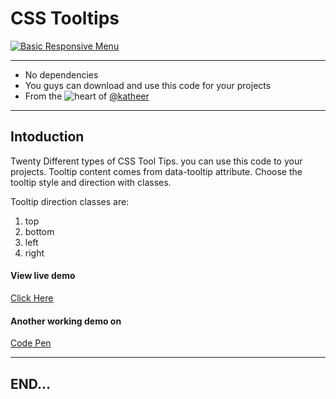 # CSS Tooltips

[![Basic Responsive Menu](http://katheermizal.info/blog/wp-content/uploads/2017/06/Css-Tooltips-720x340.png)](http://katheermizal.info/blog/?p=1)

***

- No dependencies
- You guys can download and use this code for your projects
- From the ![heart](http://i.imgur.com/oXJmdtz.gif) of [@katheer](https://twitter.com/ABDULKATHEERMIZ)

***

## Intoduction

Twenty Different types of CSS Tool Tips. you can use this code to your projects.
Tooltip content comes from data-tooltip attribute.
Choose the tooltip style and direction with classes.

Tooltip direction classes are:

 1) top
 2) bottom
 3) left
 4) right

#### View live demo

[Click Here](http://katheermizal.info/works/css-tooltips/index.php)

#### Another working demo on

[Code Pen](https://codepen.io/katheer/pen/weMLYr)

***
## END...